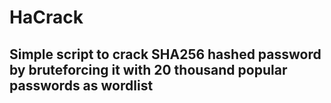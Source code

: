 # HaCrack

## Simple script to crack SHA256 hashed password by bruteforcing it with  20 thousand popular passwords as wordlist
